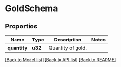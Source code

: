 # GoldSchema

## Properties

Name | Type | Description | Notes
------------ | ------------- | ------------- | -------------
**quantity** | **u32** | Quantity of gold. | 

[[Back to Model list]](../README.md#documentation-for-models) [[Back to API list]](../README.md#documentation-for-api-endpoints) [[Back to README]](../README.md)


